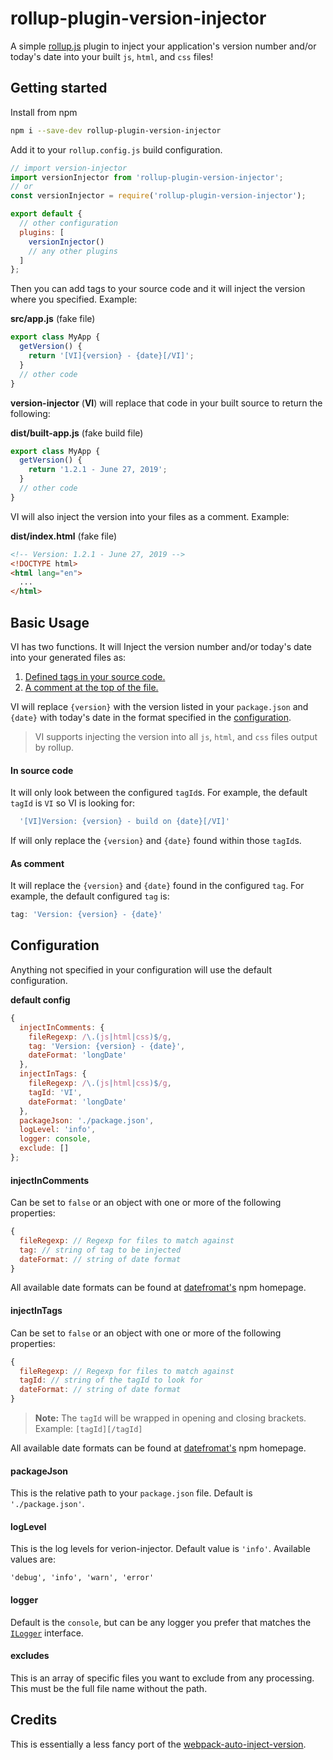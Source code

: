 # rollup-plugin-version-injector
A simple [rollup.js](https://rollupjs.org/guide/en) plugin to inject your application's version number and/or today's date into your built `js`, `html`, and `css` files!

## Getting started

Install from npm
``` bash
npm i --save-dev rollup-plugin-version-injector
```

Add it to your `rollup.config.js` build configuration. 

``` js 
// import version-injector
import versionInjector from 'rollup-plugin-version-injector';
// or
const versionInjector = require('rollup-plugin-version-injector');

export default {
  // other configuration
  plugins: [
    versionInjector()
    // any other plugins
  ]
};
```

Then you can add tags to your source code and it will inject the version where you specified. Example: 

**src/app.js** (fake file)
```js 
export class MyApp {
  getVersion() { 
    return '[VI]{version} - {date}[/VI]';
  }
  // other code
}
```

**version-injector** (**VI**) will replace that code in your built source to return the following: 

**dist/built-app.js** (fake build file)
```js 
export class MyApp {
  getVersion() { 
    return '1.2.1 - June 27, 2019';
  }
  // other code
}
```
VI will also inject the version into your files as a comment. Example: 

**dist/index.html** (fake file)
``` html
<!-- Version: 1.2.1 - June 27, 2019 -->
<!DOCTYPE html>
<html lang="en">
  ...
</html>
```
## Basic Usage

VI has two functions. It will Inject the version number and/or today's date into your generated files as:
1. [Defined tags in your source code.](####as-comment)
2. [A comment at the top of the file.](####in-source-code)

VI will replace `{version}` with the version listed in your `package.json` and `{date}` with today's date in the format specified in the [configuration](##configuration). 

> VI supports injecting the version into all `js`, `html`, and `css` files output by rollup. 

#### In source code
It will only look between the configured `tagId`s. For example, the default `tagId` is `VI` so VI is looking for: 
```js 
  '[VI]Version: {version} - build on {date}[/VI]'
``` 
If will only replace the `{version}` and `{date}` found within those `tagId`s. 

#### As comment
It will replace the `{version}` and `{date}` found in the configured `tag`. For example, the default configured `tag` is:
```js
tag: 'Version: {version} - {date}'
```

## Configuration

Anything not specified in your configuration will use the default configuration.  

**default config**
```js 
{
  injectInComments: {
    fileRegexp: /\.(js|html|css)$/g,
    tag: 'Version: {version} - {date}',
    dateFormat: 'longDate'
  },
  injectInTags: {
    fileRegexp: /\.(js|html|css)$/g,
    tagId: 'VI',
    dateFormat: 'longDate'
  },
  packageJson: './package.json',
  logLevel: 'info',
  logger: console,
  exclude: []
};
```

#### injectInComments
Can be set to `false` or an object with one or more of the following properties: 
```js 
{
  fileRegexp: // Regexp for files to match against
  tag: // string of tag to be injected
  dateFormat: // string of date format 
}
```

All available date formats can be found at [datefromat's](https://www.npmjs.com/package/dateformat) npm homepage. 

#### injectInTags
Can be set to `false` or an object with one or more of the following properties: 
```js 
{
  fileRegexp: // Regexp for files to match against
  tagId: // string of the tagId to look for
  dateFormat: // string of date format 
}
```
> **Note:** The `tagId` will be wrapped in opening and closing brackets.  Example: `[tagId][/tagId]`

All available date formats can be found at [datefromat's](https://www.npmjs.com/package/dateformat) npm homepage. 

#### packageJson
This is the relative path to your `package.json` file. Default is `'./package.json'`. 

#### logLevel
This is the log levels for verion-injector. Default value is `'info'`. Available values are:
``` 
'debug', 'info', 'warn', 'error'
```

#### logger
Default is the `console`, but can be any logger you prefer that matches the [`ILogger`](src/types/interfaces.ts#ILogger) interface. 

#### excludes 
This is an array of specific files you want to exclude from any processing. This must be the full file name without the path. 

## Credits
This is essentially a less fancy port of the [webpack-auto-inject-version](https://github.com/radswiat/webpack-auto-inject-version).
